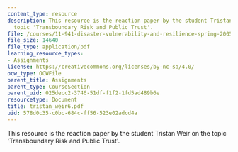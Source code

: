 ```yaml
---
content_type: resource
description: This resource is the reaction paper by the student Tristan Weir on the
  topic 'Transboundary Risk and Public Trust'.
file: /courses/11-941-disaster-vulnerability-and-resilience-spring-2005/578d0c35c0bc684cff56523e02adcd4a_tristan_weir6.pdf
file_size: 14640
file_type: application/pdf
learning_resource_types:
- Assignments
license: https://creativecommons.org/licenses/by-nc-sa/4.0/
ocw_type: OCWFile
parent_title: Assignments
parent_type: CourseSection
parent_uid: 025decc2-3746-51df-f1f2-1fd5ad489b6e
resourcetype: Document
title: tristan_weir6.pdf
uid: 578d0c35-c0bc-684c-ff56-523e02adcd4a
---
```

This resource is the reaction paper by the student Tristan Weir on the topic 'Transboundary Risk and Public Trust'.